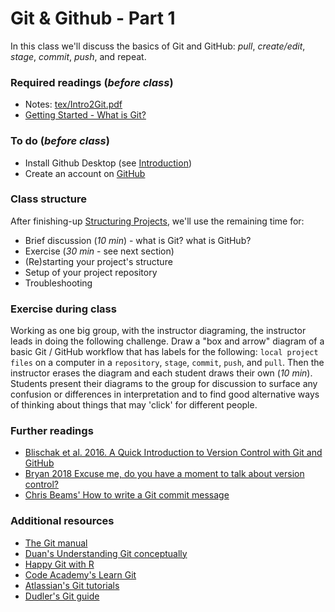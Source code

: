 # Git & Github - Part 1
In this class we'll discuss the basics of Git and GitHub:  _pull_, _create/edit_, _stage_, _commit_, _push_, and repeat.

### Required readings (_before class_)
- Notes: [tex/Intro2Git.pdf](tex/Intro2Git.pdf)
- [Getting Started - What is Git?](https://git-scm.com/book/en/v2/Getting-Started-What-is-Git%3F)

### To do (_before class_)
- Install Github Desktop (see [Introduction](../Introduction/README.md))
- Create an account on [GitHub](https://github.com)

### Class structure
After finishing-up [Structuring Projects](../StructuredProjects/README.md), we'll use the remaining time for:
- Brief discussion (_10 min_) - what is Git? what is GitHub?
- Exercise (_30 min_ - see next section)
- (Re)starting your project's structure
- Setup of your project repository
- Troubleshooting

### Exercise during class
Working as one big group, with the instructor diagraming, the instructor leads in doing the following challenge. Draw a "box and arrow" diagram of a basic Git / GitHub workflow that has labels for the following: `local project files` on a computer in a `repository`, `stage`, `commit`, `push`, and `pull`. Then the instructor erases the diagram and each student draws their own (_10 min_). Students present their diagrams to the group for discussion to surface any confusion or differences in interpretation and to find good alternative ways of thinking about things that may 'click' for different people.

### Further readings
- [Blischak et al. 2016. A Quick Introduction to Version Control with Git and GitHub](../../readings/pdfs/Blischak2016.pdf)
- [Bryan 2018 Excuse me, do you have a moment to talk about version control?](../../readings/pdfs/Bryan2018.pdf)
- [Chris Beams' How to write a Git commit message](https://chris.beams.io/posts/git-commit/)

### Additional resources
- [The Git manual](https://git-scm.com/book/en/v2)
- [Duan's Understanding Git conceptually](https://www.sbf5.com/~cduan/technical/git/)
- [Happy Git with R](https://happygitwithr.com)
- [Code Academy's Learn Git](https://www.codecademy.com/learn/learn-git)
- [Atlassian's Git tutorials](https://www.atlassian.com/git/tutorials)
- [Dudler's Git guide](http://rogerdudler.github.io/git-guide/)

